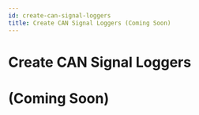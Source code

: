 ```yaml
---
id: create-can-signal-loggers
title: Create CAN Signal Loggers (Coming Soon)
---
```


# Create CAN Signal Loggers
# (Coming Soon)